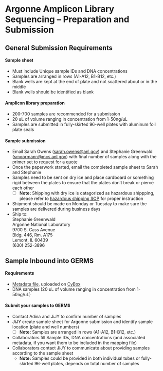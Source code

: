 # Argonne Amplicon Library Sequencing – Preparation and Submission

## General Submission Requirements

#### Sample sheet
*	Must include Unique sample IDs and DNA concentrations
*	Samples are arranged in rows (A1-A12, B1-B12, etc.)
*	Blank wells are kept at the end of plate and not scattered about or in the middle
*	Blank wells should be identified as blank

#### Amplicon library preparation
*	200-700 samples are recommended for a submission
*	20 uL of volume ranging in concentration from 1-50ng/uL 
*	Samples are submitted in fully-skirted 96-well plates with aluminum foil plate seals

#### Sample submission
*	Email Sarah Owens (sarah.owens@anl.gov) and Stephanie Greenwald (smoormann@mcs.anl.gov) with final number of samples along with the primer set to request for a quote
*	Once the paperwork started, email the completed sample sheet to Sarah and Stephanie
*	Samples need to be sent on dry ice and place cardboard or something rigid between the plates to ensure that the plates don’t break or pierce each other
    - [ ] **Note:** Shipping with dry ice is catagorized as hazardous shippping, please refer to [hazardous shipping SOP](https://github.com/germs-lab/SOPs/blob/master/HazardousShipping.md) for proper instruction
*	Shipment should be made on Monday or Tuesday to make sure the samples are delivered during business days
*	Ship to:<br/>
Stephanie Greenwald<br/>
Argonne National Laboratory<br/>
9700 S. Cass Avenue<br/>
Bldg. 446, Rm. A175<br/>
Lemont, IL 60439<br/>
(630) 252-3896

## Sample Inbound into GERMS

#### Requirements
*	[Metadata file](https://github.com/germs-lab/SOPs/blob/master/data_management_SOPs/GERMS_Lab_Data_Management_101.md), uploaded on [CyBox](https://iastate.app.box.com/folder/71875390050)
*	DNA samples (20 uL of volume ranging in concentration from 1-50ng/uL)

#### Submit your samples to GERMS
*	Contact Adina and JiJY to confirm number of samples
*	JiJY create sample sheet for Argonne submission and identify sample location (plate and well numbers)
    - [ ] **Note:** Samples are arranged in rows (A1-A12, B1-B12, etc.)
*	Collaborators fill Sample IDs, DNA concentrations (and associated metadata, if you want them to be included in the mapping file)
*	Collaborators contact JiJY to communicate about providing samples according to the sample sheet
    - **Note:** Samples could be provided in both individual tubes or fully-skirted 96-well plates, depends on total number of samples 
